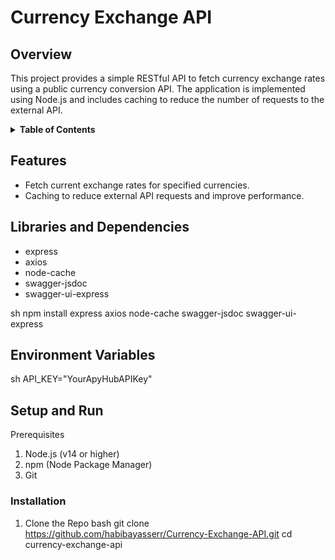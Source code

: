 <!-- Much thanks to https://github.com/othneildrew/Best-README-Template for the template -->
<!-- And to https://github.com/alexandresanlim/Badges4-README.md-Profile for the badges -->

# Currency Exchange API

## Overview

This project provides a simple RESTful API to fetch currency exchange rates using a public currency conversion API. The application is implemented using Node.js and includes caching to reduce the number of requests to the external API.

<details>
  <summary><b>Table of Contents</b></summary>
  <ol>
    <li><a href="#features">Features</a></li>
    <li><a href="#libraries-and-dependencies">Libraries and Dependencies</a></li>
    <li><a href="#environment-variables">Environment Variables</a></li>
    <li><a href="#setup-and-run">Setup and Run</a></li>
    <li><a href="#api-endpoints">API Endpoints</a></li>
    <li><a href="#caching-implementation">Caching Implementation</a></li>
    <li><a href="#swagger-documentation">Swagger Documentation</a></li>
    <li><a href="#contributing">Contributing</a></li>
    <li><a href="#license">License</a></li>
  </ol>
</details>

## Features
- Fetch current exchange rates for specified currencies.
- Caching to reduce external API requests and improve performance.

## Libraries and Dependencies
- express
- axios
- node-cache
- swagger-jsdoc
- swagger-ui-express

sh
npm install express axios node-cache swagger-jsdoc swagger-ui-express

## Environment Variables
sh
API_KEY="YourApyHubAPIKey"

## Setup and Run 
Prerequisites
1. Node.js (v14 or higher)
2. npm (Node Package Manager)
2. Git

### Installation

1. Clone the Repo
bash
git clone https://github.com/habibayasserr/Currency-Exchange-API.git
cd currency-exchange-api
